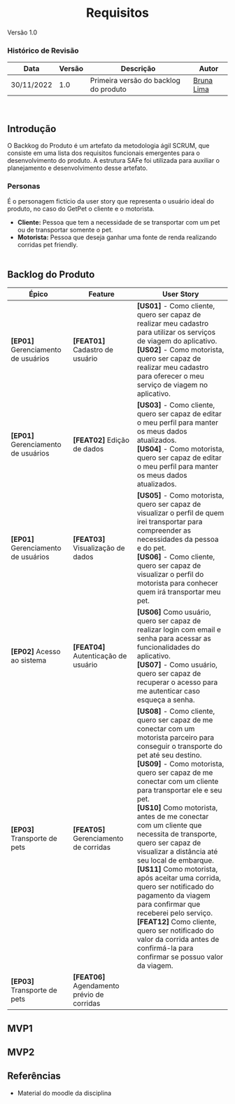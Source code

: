 <h1 align="center"><b>Requisitos</b></h1>
Versão 1.0

<br>

### **Histórico de Revisão**

| Data | Versão | Descrição | Autor |
|------| ------ | --------- | ----- |
| 30/11/2022 | 1.0 | Primeira versão do backlog do produto | [Bruna Lima](https://github.com/libruna) |

<br>

## Introdução
O Backkog do Produto é um artefato da metodologia ágil SCRUM, que consiste em uma lista dos requisitos funcionais emergentes para o desenvolvimento do produto. A estrutura SAFe foi utilizada para auxiliar o planejamento e desenvolvimento desse artefato.

### Personas
É o personagem fictício da user story que representa o usuário ideal do produto, no caso do GetPet o cliente e o motorista. 

- **Cliente:** Pessoa que tem a necessidade de se transportar com um pet ou de transportar somente o pet. <br>
- **Motorista:** Pessoa que deseja ganhar uma fonte de renda realizando corridas pet friendly. <br> <br>


## Backlog do Produto 

| Épico | Feature | User Story |
|-------|---------|------------|
| <b>[EP01]</b> Gerenciamento de usuários | <b>[FEAT01]</b> Cadastro de usuário <br> | <b>[US01]</b> - Como cliente, quero ser capaz de realizar meu cadastro para utilizar os serviços de viagem do aplicativo. <br> <b>[US02]</b> - Como motorista, quero ser capaz de realizar meu cadastro para oferecer o meu serviço de viagem no aplicativo.| 
| <b>[EP01]</b> Gerenciamento de usuários | <b>[FEAT02]</b> Edição de dados <br> | <b>[US03]</b> -  Como cliente, quero ser capaz de editar o meu perfil para manter os meus dados atualizados. <br> <b>[US04]</b> - Como motorista, quero ser capaz de editar o meu perfil para manter os meus dados atualizados.| 
| <b>[EP01]</b> Gerenciamento de usuários | <b>[FEAT03]</b> Visualização de dados  <br> | <b>[US05]</b> - Como motorista, quero ser capaz de visualizar o perfil de quem irei transportar para compreender as necessidades da pessoa e do pet. <br> <b>[US06]</b> - Como cliente, quero ser capaz de visualizar o perfil do motorista para conhecer quem irá transportar meu pet.| 
| <b>[EP02]</b> Acesso ao sistema | <b>[FEAT04]</b> Autenticação de usuário | <b>[US06]</b> Como usuário, quero ser capaz de realizar login com email e senha para acessar as funcionalidades do aplicativo. <br> <b>[US07]</b> - Como usuário, quero ser capaz de recuperar o acesso para me autenticar caso esqueça a senha.|
| <b>[EP03]</b> Transporte de pets | <b>[FEAT05]</b> Gerenciamento de corridas | <b>[US08]</b> - Como cliente, quero ser capaz de me conectar com um motorista parceiro para conseguir o transporte do pet até seu destino. <br> <b>[US09]</b> - Como motorista, quero ser capaz de me conectar com um cliente para transportar ele e seu pet. <br> <b>[US10]</b> Como motorista, antes de me conectar com um cliente que necessita de transporte, quero ser capaz de visualizar a distância até seu local de embarque. <br> <b>[US11]</b> Como motorista, após aceitar uma corrida, quero ser notificado do pagamento da viagem para confirmar que receberei pelo serviço. <br> <b>[FEAT12]</b> Como cliente, quero ser notificado do valor da corrida antes de confirmá-la para confirmar se possuo valor da viagem.| 
| <b>[EP03]</b> Transporte de pets | <b>[FEAT06]</b> Agendamento prévio de corridas | 

## MVP1

## MVP2

## Referências 
- Material do moodle da disciplina
